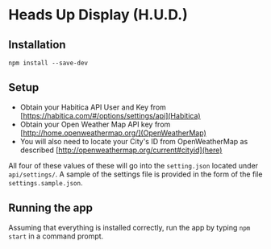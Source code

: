 # Heads Up Display (H.U.D.)

## Installation
`npm install --save-dev`

## Setup
* Obtain your Habitica API User and Key from [https://habitica.com/#/options/settings/api](Habitica)
* Obtain your Open Weather Map API key from [http://home.openweathermap.org/](OpenWeatherMap)
* You will also need to locate your City's ID from OpenWeatherMap as described [http://openweathermap.org/current#cityid](here)

All four of these values of these will go into the `setting.json` located under `api/settings/`. A sample of the settings file is provided in the form of the file `settings.sample.json`.

## Running the app
Assuming that everything is installed correctly, run the app by typing `npm start` in a command prompt.